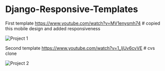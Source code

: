 # Django-Responsive-Templates

First template 
https://www.youtube.com/watch?v=MV1enysmh74  # copied this mobile design and added responsiveness

![Project 1](1.gif)

Second template
https://www.youtube.com/watch?v=1_ljUv6cvVE # cvs clone

![Project 2](2.gif)